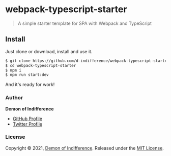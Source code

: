# webpack-typescript-starter

> A simple starter template for SPA with Webpack and TypeScript

## Install
Just clone or download, install and use it.

```sh
$ git clone https://github.com/d-indifference/webpack-typescript-starter
$ cd webpack-typescript-starter
$ npm i
$ npm run start:dev
```
And it's ready for work!

### Author

**Demon of Indifference**

* [GitHub Profile](https://github.com/d-indifference)
* [Twitter Profile](https://twitter.com/d_indifference)

### License

Copyright © 2021, [Demon of Indifference](https://twitter.com/d_indifference).
Released under the [MIT License](LICENSE).
